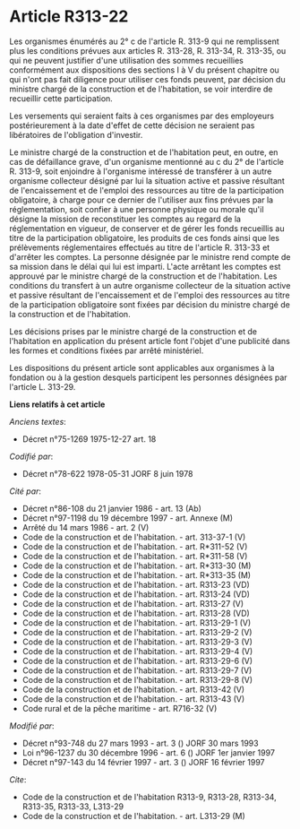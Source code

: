 # Article R313-22

Les organismes énumérés au 2° c de l'article R. 313-9 qui ne remplissent plus les conditions prévues aux articles R. 313-28,
R. 313-34, R. 313-35, ou qui ne peuvent justifier d'une utilisation des sommes recueillies conformément aux dispositions des
sections I à V du présent chapitre ou qui n'ont pas fait diligence pour utiliser ces fonds peuvent, par décision du ministre
chargé de la construction et de l'habitation, se voir interdire de recueillir cette participation.

Les versements qui seraient faits à ces organismes par des employeurs postérieurement à la date d'effet de cette décision ne
seraient pas libératoires de l'obligation d'investir.

Le ministre chargé de la construction et de l'habitation peut, en outre, en cas de défaillance grave, d'un organisme
mentionné au c du 2° de l'article R. 313-9, soit enjoindre à l'organisme intéressé de transférer à un autre organisme
collecteur désigné par lui la situation active et passive résultant de l'encaissement et de l'emploi des ressources au titre
de la participation obligatoire, à charge pour ce dernier de l'utiliser aux fins prévues par la réglementation, soit confier
à une personne physique ou morale qu'il désigne la mission de reconstituer les comptes au regard de la réglementation en
vigueur, de conserver et de gérer les fonds recueillis au titre de la participation obligatoire, les produits de ces fonds
ainsi que les prélèvements réglementaires effectués au titre de l'article R. 313-33 et d'arrêter les comptes. La personne
désignée par le ministre rend compte de sa mission dans le délai qui lui est imparti. L'acte arrêtant les comptes est
approuvé par le ministre chargé de la construction et de l'habitation. Les conditions du transfert à un autre organisme
collecteur de la situation active et passive résultant de l'encaissement et de l'emploi des ressources au titre de la
participation obligatoire sont fixées par décision du ministre chargé de la construction et de l'habitation.

Les décisions prises par le ministre chargé de la construction et de l'habitation en application du présent article font
l'objet d'une publicité dans les formes et conditions fixées par arrêté ministériel.

Les dispositions du présent article sont applicables aux organismes à la fondation ou à la gestion desquels participent les
personnes désignées par l'article L. 313-29.

**Liens relatifs à cet article**

_Anciens textes_:

  - Décret n°75-1269 1975-12-27 art. 18

_Codifié par_:

  - Décret n°78-622 1978-05-31 JORF 8 juin 1978

_Cité par_:

  - Décret n°86-108 du 21 janvier 1986 - art. 13 (Ab)
  - Décret n°97-1198 du 19 décembre 1997 - art. Annexe (M)
  - Arrêté du 14 mars 1986 - art. 2 (V)
  - Code de la construction et de l'habitation. - art. 313-37-1 (V)
  - Code de la construction et de l'habitation. - art. R*311-52 (V)
  - Code de la construction et de l'habitation. - art. R*311-58 (V)
  - Code de la construction et de l'habitation. - art. R*313-30 (M)
  - Code de la construction et de l'habitation. - art. R*313-35 (M)
  - Code de la construction et de l'habitation. - art. R313-23 (VD)
  - Code de la construction et de l'habitation. - art. R313-24 (VD)
  - Code de la construction et de l'habitation. - art. R313-27 (V)
  - Code de la construction et de l'habitation. - art. R313-28 (VD)
  - Code de la construction et de l'habitation. - art. R313-29-1 (V)
  - Code de la construction et de l'habitation. - art. R313-29-2 (V)
  - Code de la construction et de l'habitation. - art. R313-29-3 (V)
  - Code de la construction et de l'habitation. - art. R313-29-4 (V)
  - Code de la construction et de l'habitation. - art. R313-29-6 (V)
  - Code de la construction et de l'habitation. - art. R313-29-7 (V)
  - Code de la construction et de l'habitation. - art. R313-29-8 (V)
  - Code de la construction et de l'habitation. - art. R313-42 (V)
  - Code de la construction et de l'habitation. - art. R313-43 (V)
  - Code rural et de la pêche maritime - art. R716-32 (V)

_Modifié par_:

  - Décret n°93-748 du 27 mars 1993 - art. 3 () JORF 30 mars 1993
  - Loi n°96-1237 du 30 décembre 1996 - art. 6 () JORF 1er janvier 1997
  - Décret n°97-143 du 14 février 1997 - art. 3 () JORF 16 février 1997

_Cite_:

  - Code de la construction et de l'habitation R313-9, R313-28, R313-34, R313-35, R313-33, L313-29
  - Code de la construction et de l'habitation. - art. L313-29 (M)
